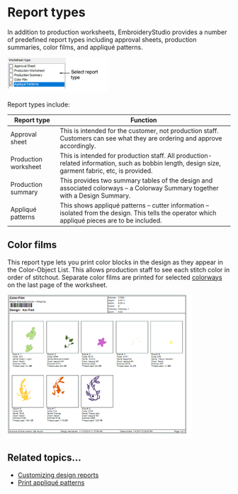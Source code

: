 # Report types

In addition to production worksheets, EmbroideryStudio provides a number of predefined report types including approval sheets, production summaries, color films, and appliqué patterns.

![PrintOptionsReportTypes.png](assets/PrintOptionsReportTypes.png)

Report types include:

| Report type          | Function                                                                                                                                         |
| -------------------- | ------------------------------------------------------------------------------------------------------------------------------------------------ |
| Approval sheet       | This is intended for the customer, not production staff. Customers can see what they are ordering and approve accordingly.                       |
| Production worksheet | This is intended for production staff. All production-related information, such as bobbin length, design size, garment fabric, etc, is provided. |
| Production summary   | This provides two summary tables of the design and associated colorways – a Colorway Summary together with a Design Summary.                     |
| Appliqué patterns    | This shows appliqué patterns – cutter information – isolated from the design. This tells the operator which appliqué pieces are to be included.  |

## Color films

This report type lets you print color blocks in the design as they appear in the Color-Object List. This allows production staff to see each stitch color in order of stitchout. Separate color films are printed for selected [colorways](../../glossary/glossary) on the last page of the worksheet.

![ProductionWorksheetColorFilm.png](assets/ProductionWorksheetColorFilm.png)

## Related topics...

- [Customizing design reports](Customizing_design_reports)
- [Print appliqué patterns](../../Applied/export/Print_appliqué_patterns)
